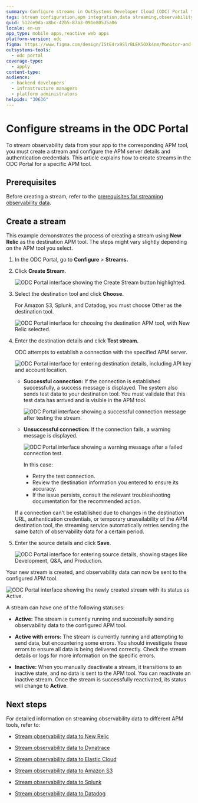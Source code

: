 ```yaml
---
summary: Configure streams in OutSystems Developer Cloud (ODC) Portal to send observability data to APM tools with server details and authentication.
tags: stream configuration,apm integration,data streaming,observability
guid: 512ce9da-a8bc-42b5-87a3-091e80535a06
locale: en-us
app_type: mobile apps,reactive web apps
platform-version: odc
figma: https://www.figma.com/design/IStE4rx9SlrBLEK5OXk4nm/Monitor-and-troubleshoot-apps?node-id=3814-102
outsystems-tools:
  - odc portal
coverage-type:
  - apply
content-type: 
audience:
  - backend developers
  - infrastructure managers
  - platform administrators
helpids: "30636" 
---
```


# Configure streams in the ODC Portal

To stream observability data from your app to the corresponding APM tool, you must create a stream and configure the APM server details and authentication credentials. This article explains how to create streams in the ODC Portal for a specific APM tool.

## Prerequisites

Before creating a stream, refer to the [prerequisites for streaming observability data](stream-app-analytics-overview.md#prerequisites).

## Create a stream 

This example demonstrates the process of creating a stream using **New Relic** as the destination APM tool. The steps might vary slightly depending on the APM tool you select.

1. In the ODC Portal, go to **Configure** > **Streams.**  

1. Click **Create Stream**.

   ![ODC Portal interface showing the Create Stream button highlighted.](images/app-analytics-create-pl.png "Create Stream Button")

1. Select the destination tool and click **Choose**.  

    <div class="info" markdown="1">

    For Amazon S3, Splunk, and Datadog, you must choose Other as the destination tool.

    </div>

   ![ODC Portal interface for choosing the destination APM tool, with New Relic selected.](images/app-analytics-tool-pl.png "Choose Destination Tool")  

1. Enter the destination details and click **Test stream.**

    ODC attempts to establish a connection with the specified APM server.

    ![ODC Portal interface for entering destination details, including API key and account location.](images/app-analytics-destination-pl.png "Enter Destination Details")

    * **Successful connection:** If the connection is established successfully, a success message is displayed. The system also sends test data to your destination  tool. You must validate that this test data has arrived and is visible in the APM tool.

        ![ODC Portal interface showing a successful connection message after testing the stream.](images/app-analytics-success-pl.png "Successful Connection")

    * **Unsuccessful connection:** If the connection fails, a warning message is displayed. 
        
        ![ODC Portal interface showing a warning message after a failed connection test.](images/app-analytics-fail-pl.png "Unsuccessful Connection")

        In this case:  

        * Retry the test connection.  
        * Review the destination information you entered to ensure its accuracy.  
        * If the issue persists, consult the relevant troubleshooting documentation for the recommended action. 

    <div class="info" markdown="1">
    
    If a connection can't be established due to changes in the destination URL, authentication credentials, or temporary unavailability of the APM destination tool, the streaming service automatically retries sending the same batch of observability data for a certain period.

    </div>

1. Enter the source details and click **Save**.

    ![ODC Portal interface for entering source details, showing stages like Development, Q&A, and Production.](images/app-analytics-source-pl.png "Enter Source Details")

Your new stream is created, and observability data can now be sent to the configured APM tool.

![ODC Portal interface showing the newly created stream with its status as Active.](images/app-analytics-saved-pl.png "Stream Created")

A stream can have one of the following statuses:

* **Active:** The stream is currently running and successfully sending observability data to the configured APM tool.  

* **Active with errors:** The stream is currently running and attempting to send data, but encountering some errors. You should investigate these errors to ensure all data is being delivered correctly. Check the stream details or logs for more information on the specific errors.  

* **Inactive:**  When you manually deactivate a stream, it transitions to an inactive state, and no data is sent to the APM tool. You can reactivate an inactive stream. Once the stream is successfully reactivated, its status will change to **Active**.

## Next steps

For detailed information on streaming observability data to different APM tools, refer to:

* [Stream observability data to New Relic](stream-app-analytics-new-relic.md)

* [Stream observability data to Dynatrace](stream-app-analytics-dynatrace.md)

* [Stream observability data to Elastic Cloud](stream-app-analytics-elastic.md)

* [Stream observability data to Amazon S3](stream-app-analytics-amazon-s3.md)

* [Stream observability data to Splunk](stream-app-analytics-splunk.md)

* [Stream observability data to Datadog](stream-app-analytics-datadog.md)


